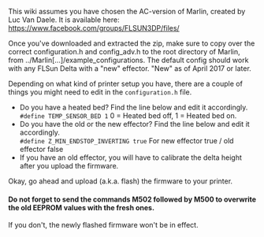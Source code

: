 This wiki assumes you have chosen the AC-version of Marlin, created by Luc Van Daele.
It is available here: https://www.facebook.com/groups/FLSUN3DP/files/

Once you've downloaded and extracted the zip, make sure to copy over the correct configuration.h and config_adv.h to the root directory of Marlin, from ../Marlin[...]/example_configurations. 
The default config should work with any FLSun Delta with a "new" effector. "New" as of April 2017 or later.

Depending on what kind of printer setup you have, there are a couple of things you might need to edit in the `configuration.h` file.  
* Do you have a heated bed? Find the line below and edit it accordingly.  
`#define TEMP_SENSOR_BED 1` 0 = Heated bed off, 1 = Heated bed on.
* Do you have the old or the new effector? Find the line below and edit it accordingly.  
`#define Z_MIN_ENDSTOP_INVERTING true` For new effector true / old effector false  
* If you have an old effector, you will have to calibrate the delta height after you upload the firmware.

Okay, go ahead and upload (a.k.a. flash) the firmware to your printer.

#### Do not forget to send the commands M502 followed by M500 to overwrite the old EEPROM values with the fresh ones.

If you don't, the newly flashed firmware won't be in effect.
